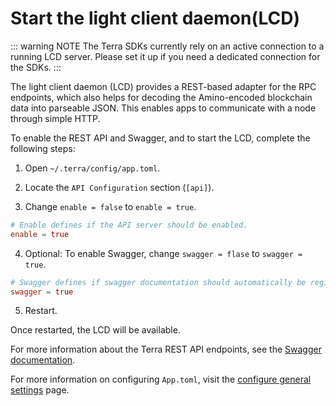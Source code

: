 # Start the light client daemon(LCD)

::: warning NOTE
The Terra SDKs currently rely on an active connection to a running LCD server. Please set it up if you need a dedicated connection for the SDKs.
:::

The light client daemon (LCD) provides a REST-based adapter for the RPC endpoints, which also helps for decoding the Amino-encoded blockchain data into parseable JSON. This enables apps to communicate with a node through simple HTTP.

To enable the REST API and Swagger, and to start the LCD, complete the following steps:

1. Open `~/.terra/config/app.toml`.

2. Locate the `API Configuration` section (`[api]`).

3. Change `enable = false` to `enable = true`.

```toml
# Enable defines if the API server should be enabled.
enable = true
```

4. Optional: To enable Swagger, change `swagger = flase` to `swagger = true`.

```toml
# Swagger defines if swagger documentation should automatically be registered.
swagger = true
```
5. Restart.

Once restarted, the LCD will be available.

For more information about the Terra REST API endpoints, see the [Swagger documentation](https://lcd.terra.dev/swagger/).

For more information on configuring `App.toml`, visit the [configure general settings](/How-to/Start-LCD.md) page.
